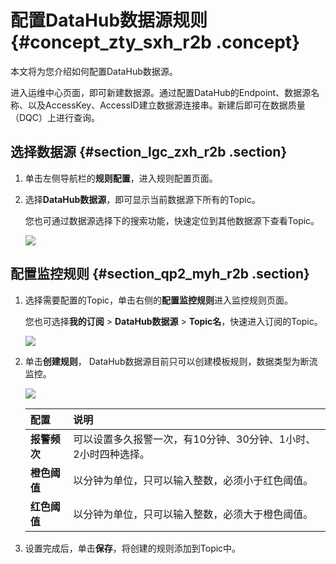 # 配置DataHub数据源规则 {#concept_zty_sxh_r2b .concept}

本文将为您介绍如何配置DataHub数据源。

进入运维中心页面，即可新建数据源。通过配置DataHub的Endpoint、数据源名称、以及AccessKey、AccessID建立数据源连接串。新建后即可在数据质量（DQC）上进行查询。

## 选择数据源 {#section_lgc_zxh_r2b .section}

1.  单击左侧导航栏的**规则配置**，进入规则配置页面。
2.  选择**DataHub数据源**，即可显示当前数据源下所有的Topic。

    您也可通过数据源选择下的搜索功能，快速定位到其他数据源下查看Topic。

    ![](http://static-aliyun-doc.oss-cn-hangzhou.aliyuncs.com/assets/img/16395/15408928448777_zh-CN.png)


## 配置监控规则 {#section_qp2_myh_r2b .section}

1.  选择需要配置的Topic，单击右侧的**配置监控规则**进入监控规则页面。

    您也可选择**我的订阅** \> **DataHub数据源** \> **Topic名**，快速进入订阅的Topic。

    ![](http://static-aliyun-doc.oss-cn-hangzhou.aliyuncs.com/assets/img/16395/15408928448778_zh-CN.png)

2.  单击**创建规则**， DataHub数据源目前只可以创建模板规则，数据类型为断流监控。

    ![](http://static-aliyun-doc.oss-cn-hangzhou.aliyuncs.com/assets/img/16395/15408928448783_zh-CN.png)

    |配置|说明|
    |:-|:-|
    |**报警频次**|可以设置多久报警一次，有10分钟、30分钟、1小时、2小时四种选择。|
    |**橙色阈值**|以分钟为单位，只可以输入整数，必须小于红色阈值。|
    |**红色阈值**|以分钟为单位，只可以输入整数，必须大于橙色阈值。|

3.  设置完成后，单击**保存**，将创建的规则添加到Topic中。

